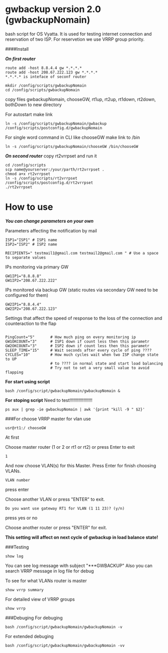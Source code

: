 # gwbackup version 2.0 (gwbackupNomain)
 
bash script for OS Vyatta.  It is used for testing internet connection and reservation of two ISP. For reservetion we use VRRP group priority.

####Install

***On first router*** 
``` 
route add -host 8.8.4.4 gw *.*.*.* 
route add -host 208.67.222.123 gw *.*.*.* 
*.*.*.* is inteface of seconf router

mkdir /config/scripts/gwbackupNomain
cd /config/scripts/gwbackupNomain

```

copy files 
gwbackupNomain, chooseGW, rt1up, rt2up, rt1down, rt2down, bothDown to new directory

For autostart make link
```
ln -s /config/scripts/gwbackupNomain/gwbackup /config/scripts/postconfig.d/gwbackupNomain

```

For single word command in CLI like chooseGW make link to /bin

```
ln -s /config/scripts/gwbackupNomain/chooseGW /bin/chooseGW

```

***On second router***
 copy
rt2vrrpset
and run it 
```
cd /config/scripts
scp name@yourserver:/your/parth/rt2vrrpset .
chmod a+x rt2vrrpset
ln -s /config/scripts/rt2vrrpset /config/scripts/postconfig.d/rt2vrrpset
./rt2vrrpset
```
# How to use

***You can change parameters on your own***

Parameters affecting the notification by mail
```
ISP1="ISP1" # ISP1 name
ISP2="ISP2" # ISP2 name

RECIPIENTS=" testmail1@gmail.com testmail2@gmail.com " # Use a space to separate values
```
IPs monitoring via primary GW
```
GW1IP1="8.8.8.8"
GW1IP2="208.67.222.222"
```
IPs monitored via backup GW (static routes via secondary GW need to be configured for them)
```
GW2IP1="8.8.4.4"
GW2IP2="208.67.222.123"
```
Settings that affect the speed of response to the loss of the connection and counteraction to the flap

```

PingCount="5"       # How much ping on every monitoring ip
GW1OKCOUNT="3"      # ISP1 down if count less then this parametr
GW2OKCOUNT="3"      # ISP2 down if count less then this parametr
SLEEP_TIME="15"     # Wait seconds after every cycle of ping ????
CYCLES="10"         # How much cycles wait when two ISP change state to UP 
                    # to ???? in normal state and start load balancing 
                    # Try not to set a very small value to avoid flapping
```

**For start using script**
```
bash /config/script/gwbackupNomain/gwbackupNomain &
```

**For stoping script**
Need to test!!!!!!!!!!!!!!!!!!
```
ps aux | grep -ie gwbackupNomain | awk '{print "kill -9 " $2}'

```
###For choose VRRP master for vlan use 
```
usr@rt1:/ chooseGW
```
At first
 
Choose master router (1 or 2 or rt1 or rt2) or press Enter to exit
```
1
```

And now choose VLAN(s) for this Master. Press Enter for finish choosing VLANs.
```
VLAN number
```
press enter

Choose another VLAN or press "ENTER" to exit.
```
Do you want use gateway RT1 for VLAN (1 11 23)? (y/n)
```
press yes or no

Choose another router or press "ENTER" for exit.

****This setting will affect on next cycle of gwbackup in load balance state!**** 


###Testing 
```
show log
```
You can see log message with subject "***GWBACKUP"
Also you can search VRRP message in log file for debug


To see for what VLANs router is master
```
show vrrp summary
```
For detailed view of VRRP groups
```
show vrrp
```

###Debuging
For debuging  
```
bash /config/script/gwbackupNomain/gwbackupNomain -v
```

For extended debuging  
```
bash /config/script/gwbackupNomain/gwbackupNomain -vv
```
